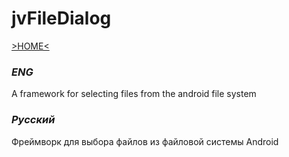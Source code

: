# jvFileDialog

[>HOME<](http://srcblog.ru "javavirys")

### *ENG*

A framework for selecting files from the android file system

### *Русский*

Фреймворк для выбора файлов из файловой системы Android


